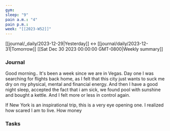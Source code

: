 ```yaml
---
gym: 
sleep: "9"
pain a.m.: "4"
pain p.m.: 
week: "[[2023-W52]]"
---
```


[[journal/_daily/2023-12-29|Yesterday]] <-> [[journal/daily/2023-12-31|Tomorrow]]
[[Sat Dec 30 2023 00:00:00 GMT-0800|Weekly summary]]
### Journal
Good morning.. 
It's been a week since we are in Vegas.
Day one I was searching for flights back home, as I felt that this city just wants to suck me dry on my physical, mental and financial energy. 
And then I have a good night sleep, accepted the fact that i am sick, we found pool with sunshine and bought a kettle. 
And I felt more or less in control again. 

If New York is an inspirational trip, this is a very eye opening one. 
I realized how scared I am to live. How money 

### Tasks 